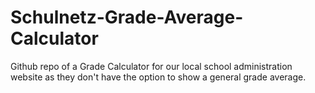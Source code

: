 # Schulnetz-Grade-Average-Calculator
Github repo of a Grade Calculator for our local school administration website as they don't have the option to show a general grade average.
